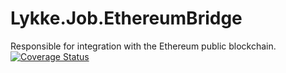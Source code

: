 # Lykke.Job.EthereumBridge
Responsible for integration with the Ethereum public blockchain.
[![Coverage Status](https://coveralls.io/repos/github/OpenMAVN/MAVN.Job.EthereumBridge/badge.svg?branch=master)](https://coveralls.io/github/OpenMAVN/MAVN.Job.EthereumBridge?branch=master)
